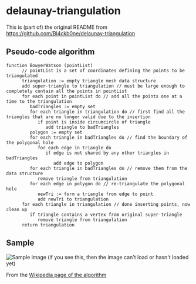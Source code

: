 # delaunay-triangulation

This is (part of) the original README from https://github.com/Bl4ckb0ne/delaunay-triangulation

## Pseudo-code algorithm

```
function BowyerWatson (pointList)
      // pointList is a set of coordinates defining the points to be triangulated
      triangulation := empty triangle mesh data structure
      add super-triangle to triangulation // must be large enough to completely contain all the points in pointList
      for each point in pointList do // add all the points one at a time to the triangulation
         badTriangles := empty set
         for each triangle in triangulation do // first find all the triangles that are no longer valid due to the insertion
            if point is inside circumcircle of triangle
               add triangle to badTriangles
         polygon := empty set
         for each triangle in badTriangles do // find the boundary of the polygonal hole
            for each edge in triangle do
               if edge is not shared by any other triangles in badTriangles
                  add edge to polygon
         for each triangle in badTriangles do // remove them from the data structure
            remove triangle from triangulation
         for each edge in polygon do // re-triangulate the polygonal hole
            newTri := form a triangle from edge to point
            add newTri to triangulation
      for each triangle in triangulation // done inserting points, now clean up
         if triangle contains a vertex from original super-triangle
            remove triangle from triangulation
      return triangulation
```
  
## Sample  
  
![Sample image (if you see this, then the image can't load or hasn't loaded yet)](https://raw.githubusercontent.com/Bl4ckb0ne/delaunay-triangulation/master/sample.png)  
  

From the [Wikipedia page of the algorithm](https://en.wikipedia.org/wiki/Bowyer%E2%80%93Watson_algorithm)  
  
